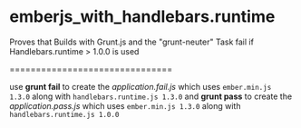 emberjs_with_handlebars.runtime
===============================

Proves that Builds with Grunt.js and the "grunt-neuter" Task fail if Handlebars.runtime > 1.0.0 is used

===============================

use **grunt fail** to create the *application.fail.js* which uses `ember.min.js 1.3.0` along with `handlebars.runtime.js 1.3.0`
and **grunt pass** to create the *application.pass.js* which uses `ember.min.js 1.3.0` along with `handlebars.runtime.js 1.0.0`
